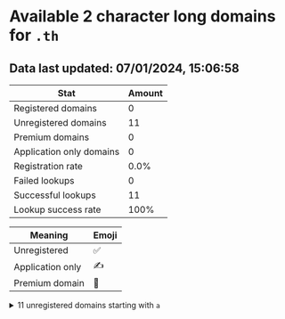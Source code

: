# Available 2 character long domains for `.th`

## Data last updated: 07/01/2024, 15:06:58

|Stat|Amount|
|--|--|
|Registered domains|0|
|Unregistered domains|11|
|Premium domains|0|
|Application only domains|0|
|Registration rate|0.0%|
|Failed lookups|0|
|Successful lookups|11|
|Lookup success rate|100%|


|Meaning|Emoji|
|--|--|
|Unregistered|:white_check_mark:|
|Application only|:writing_hand:|
|Premium domain|:gem:|

<details>
<summary>11 unregistered domains starting with <bold><code>a</code></bold></summary>

|Type|Domain|
|--|--|
|:white_check_mark:|`aa.th`|
|:white_check_mark:|`ab.th`|
|:white_check_mark:|`ac.th`|
|:white_check_mark:|`ad.th`|
|:white_check_mark:|`ae.th`|
|:white_check_mark:|`af.th`|
|:white_check_mark:|`ag.th`|
|:white_check_mark:|`ah.th`|
|:white_check_mark:|`ai.th`|
|:white_check_mark:|`aj.th`|
|:white_check_mark:|`ak.th`|
</details>